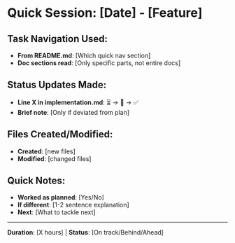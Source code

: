 # Quick Session: [Date] - [Feature]

## Task Navigation Used:
- **From README.md**: [Which quick nav section]
- **Doc sections read**: [Only specific parts, not entire docs]

## Status Updates Made:
- **Line X in implementation.md**: ⏳ → 🔄 → ✅
- **Brief note**: [Only if deviated from plan]

## Files Created/Modified:
- **Created**: [new files]
- **Modified**: [changed files]

## Quick Notes:
- **Worked as planned**: [Yes/No]
- **If different**: [1-2 sentence explanation]
- **Next**: [What to tackle next]

---
**Duration**: [X hours] | **Status**: [On track/Behind/Ahead]